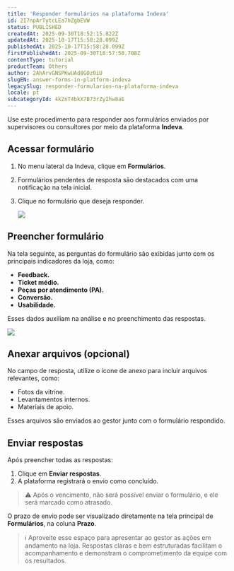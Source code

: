 ```yaml
---
title: 'Responder formulários na plataforma Indeva'
id: 2I7npArTytcLEa7hZgbEVW
status: PUBLISHED
createdAt: 2025-09-30T18:52:15.822Z
updatedAt: 2025-10-17T15:58:28.099Z
publishedAt: 2025-10-17T15:58:28.099Z
firstPublishedAt: 2025-09-30T18:57:58.708Z
contentType: tutorial
productTeam: Others
author: 2AhArvGNSPKwUAd8GOz0iU
slugEN: answer-forms-in-platform-indeva
legacySlug: responder-formularios-na-plataforma-indeva
locale: pt
subcategoryId: 4k2nT4bkX7B73rZyIhw8aE
---
```


Use este procedimento para responder aos formulários enviados por supervisores ou consultores por meio da plataforma **Indeva**.

## Acessar formulário

1. No menu lateral da Indeva, clique em **Formulários**.  
2. Formulários pendentes de resposta são destacados com uma notificação na tela inicial.  
3. Clique no formulário que deseja responder.  

   ![](https://cdn.statically.io/gh/vtexdocs/help-center-content/refs/heads/main/docs/pt/tutorials/indeva-by-vtex/formul%C3%A1rios-indeva/responder-formularios-na-plataforma-indeva_1.png)

## Preencher formulário

Na tela seguinte, as perguntas do formulário são exibidas junto com os principais indicadores da loja, como:

- **Feedback.**  
- **Ticket médio.**  
- **Peças por atendimento (PA).**  
- **Conversão.**  
- **Usabilidade.**

Esses dados auxiliam na análise e no preenchimento das respostas.

   ![](https://cdn.statically.io/gh/vtexdocs/help-center-content/refs/heads/main/docs/pt/tutorials/indeva-by-vtex/formul%C3%A1rios-indeva/responder-formularios-na-plataforma-indeva_2.png)

## Anexar arquivos (opcional)

No campo de resposta, utilize o ícone de anexo para incluir arquivos relevantes, como:

- Fotos da vitrine.  
- Levantamentos internos.  
- Materiais de apoio.  

Esses arquivos são enviados ao gestor junto com o formulário respondido.

## Enviar respostas

Após preencher todas as respostas:

1. Clique em **Enviar respostas**.  
2. A plataforma registrará o envio como concluído.

> ⚠️ Após o vencimento, não será possível enviar o formulário, e ele será marcado como atrasado.

O prazo de envio pode ser visualizado diretamente na tela principal de **Formulários**, na coluna **Prazo**.

> ℹ️ Aproveite esse espaço para apresentar ao gestor as ações em andamento na loja. Respostas claras e bem estruturadas facilitam o acompanhamento e demonstram o comprometimento da equipe com os resultados.

